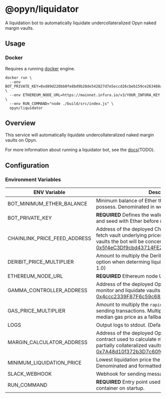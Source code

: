 # @opyn/liquidator

A liquidation bot to automatically liquidate undercollateralized Opyn naked margin vaults.

## Usage

### Docker

Requires a running [docker](https://docker.com) engine.

```
docker run \
  --env BOT_PRIVATE_KEY=0xd89d228bb0fe8bd9b28de542827d7e5eccd26cbeb159ce263488a6a54b88bdcf \
  --env ETHEREUM_NODE_URL=https://mainnet.infura.io/v3/YOUR_INFURA_KEY \
  --env RUN_COMMAND="node ./build/src/index.js" \
  opyn/liquidator
```

## Overview

This service will automatically liquidate undercollateralized naked margin vaults on Opyn.

For more information about running a liquidator bot, see the [docs]()(TODO).

## Configuration

### Environment Variables

| ENV Variable                 | Description                                                                                                                                                                                                                                                                           |
| ---------------------------- | ------------------------------------------------------------------------------------------------------------------------------------------------------------------------------------------------------------------------------------------------------------------------------------- |
| BOT_MINIMUM_ETHER_BALANCE    | Minimum balance of Ether the bot's wallet should possess. Denominated in wei. (Default: 0)                                                                                                                                                                                            |
| BOT_PRIVATE_KEY              | **REQUIRED** Defines the wallet the bot will use. Generate and seed with Ether before running the bot.                                                                                                                                                                                |
| CHAINLINK_PRICE_FEED_ADDRESS | Address of the deployed Chainlink Price Feed contract to fetch vault underlying prices from. Determines which vaults the bot will be concerned with. (Default: [0x5f4eC3Df9cbd43714FE2740f5E3616155c5b8419](https://etherscan.io/address/0x5f4eC3Df9cbd43714FE2740f5E3616155c5b8419)) |
| DERIBIT_PRICE_MULTIPLIER     | Amount to multiply the Deribit best ask price of a given option when determing liquidation profitability. (Default: 1.0)                                                                                                                                                              |
| ETHEREUM_NODE_URL            | **REQUIRED** Ethereum node URL to use (i.e. an Infura url).                                                                                                                                                                                                                           |
| GAMMA_CONTROLLER_ADDRESS     | Address of the deployed Opyn Controller contract to monitor and liquidate vaults with. (Default: [0x4ccc2339F87F6c59c6893E1A678c2266cA58dC72](https://etherscan.io/address/0x4ccc2339F87F6c59c6893E1A678c2266cA58dC72))                                                               |
| GAS_PRICE_MULTIPLIER         | Amount to multiply the `rapid` [GasNow](https://www.gasnow.org/) gas price by when sending transactions. Multiplied against the on-chain median gas price as a fallback. (Default: 1.0)                                                                                               |
| LOGS                         | Output logs to stdout. (Default: True)                                                                                                                                                                                                                                                |
| MARGIN_CALCULATOR_ADDRESS    | Address of the deployed Opyn Margin Calculator contract used to calculate margin requirements for partially collateralized vaults. (Default: [0x7A48d10f372b3D7c60f6c9770B91398e4ccfd3C7](https://etherscan.io/address/0x7a48d10f372b3d7c60f6c9770b91398e4ccfd3c7))                   |
| MINIMUM_LIQUIDATION_PRICE    | Lowest liquidation price the bot will liquidate for. Denominated and formatted as USD. (Default: 1.00)                                                                                                                                                                                |
| SLACK_WEBHOOK                | Webhook for sending messages to a Slack channel.                                                                                                                                                                                                                                      |
| RUN_COMMAND                  | **REQUIRED** Entry point used by the bot's Docker container on startup.                                                                                                                                                                                                               |
